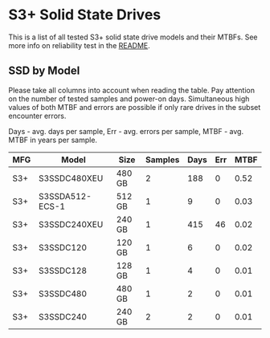 S3+ Solid State Drives
======================

This is a list of all tested S3+ solid state drive models and their MTBFs. See
more info on reliability test in the [README](https://github.com/linuxhw/SMART).

SSD by Model
------------

Please take all columns into account when reading the table. Pay attention on the
number of tested samples and power-on days. Simultaneous high values of both MTBF
and errors are possible if only rare drives in the subset encounter errors.

Days - avg. days per sample,
Err  - avg. errors per sample,
MTBF - avg. MTBF in years per sample.

| MFG       | Model              | Size   | Samples | Days  | Err   | MTBF |
|-----------|--------------------|--------|---------|-------|-------|------|
| S3+       | S3SSDC480XEU       | 480 GB | 2       | 188   | 0     | 0.52   |
| S3+       | S3SSDA512-ECS-1    | 512 GB | 1       | 9     | 0     | 0.03   |
| S3+       | S3SSDC240XEU       | 240 GB | 1       | 415   | 46    | 0.02   |
| S3+       | S3SSDC120          | 120 GB | 1       | 6     | 0     | 0.02   |
| S3+       | S3SSDC128          | 128 GB | 1       | 4     | 0     | 0.01   |
| S3+       | S3SSDC480          | 480 GB | 1       | 2     | 0     | 0.01   |
| S3+       | S3SSDC240          | 240 GB | 2       | 2     | 0     | 0.01   |
